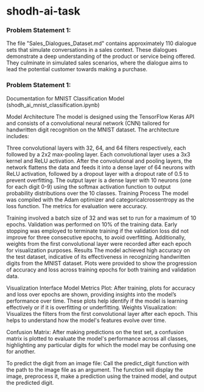 # shodh-ai-task

### Problem Statement 1: 
The file "Sales_Dialogues_Dataset.md" contains approximately 110 dialogue sets that simulate conversations in a sales context. These dialogues demonstrate a deep understanding of the product or service being offered. They culminate in simulated sales scenarios, where the dialogue aims to lead the potential customer towards making a purchase.

### Problem Statement 1: 
Documentation for MNIST Classification Model (shodh_ai_mnist_classification.ipynb)

Model Architecture
The model is designed using the TensorFlow Keras API and consists of a convolutional neural network (CNN) tailored for handwritten digit recognition on the MNIST dataset. The architecture includes:

Three convolutional layers with 32, 64, and 64 filters respectively, each followed by a 2x2 max-pooling layer. Each convolutional layer uses a 3x3 kernel and ReLU activation.
After the convolutional and pooling layers, the network flattens the data and feeds it into a dense layer of 64 neurons with ReLU activation, followed by a dropout layer with a dropout rate of 0.5 to prevent overfitting.
The output layer is a dense layer with 10 neurons (one for each digit 0-9) using the softmax activation function to output probability distributions over the 10 classes.
Training Process
The model was compiled with the Adam optimizer and categoricalcrossentropy as the loss function. The metrics for evaluation were accuracy.

Training involved a batch size of 32 and was set to run for a maximum of 10 epochs.
Validation was performed on 10% of the training data.
Early stopping was employed to terminate training if the validation loss did not improve for three consecutive epochs, to avoid overfitting.
Additionally, weights from the first convolutional layer were recorded after each epoch for visualization purposes.
Results
The model achieved high accuracy on the test dataset, indicative of its effectiveness in recognizing handwritten digits from the MNIST dataset. Plots were provided to show the progression of accuracy and loss across training epochs for both training and validation data.

Visualization Interface
Model Metrics Plot: After training, plots for accuracy and loss over epochs are shown, providing insights into the model’s performance over time. These plots help identify if the model is learning effectively or if it is overfitting or underfitting.
Weights Visualization: Visualizes the filters from the first convolutional layer after each epoch. This helps to understand how the model's features evolve over time.

Confusion Matrix: After making predictions on the test set, a confusion matrix is plotted to evaluate the model's performance across all classes, highlighting any particular digits for which the model may be confusing one for another.

To predict the digit from an image file:
Call the predict_digit function with the path to the image file as an argument.
The function will display the image, preprocess it, make a prediction using the trained model, and output the predicted digit.
